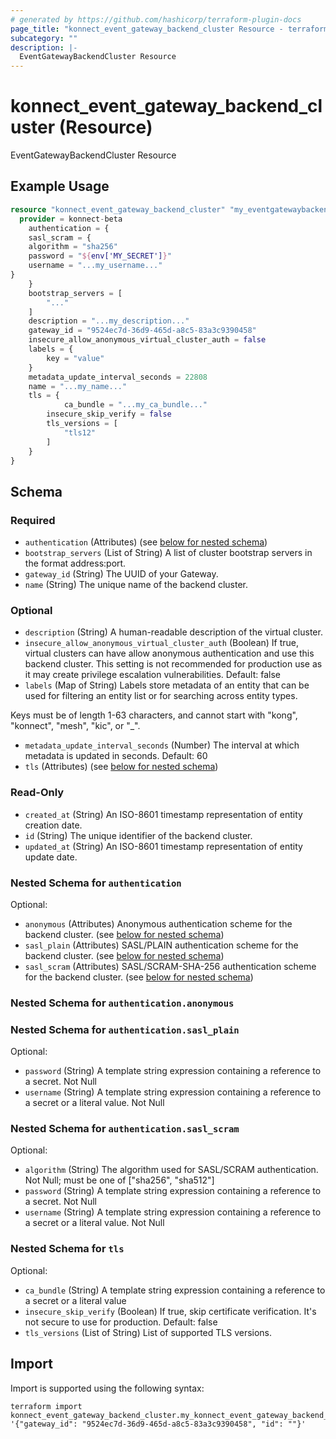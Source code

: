 ```yaml
---
# generated by https://github.com/hashicorp/terraform-plugin-docs
page_title: "konnect_event_gateway_backend_cluster Resource - terraform-provider-konnect-beta"
subcategory: ""
description: |-
  EventGatewayBackendCluster Resource
---
```


# konnect_event_gateway_backend_cluster (Resource)

EventGatewayBackendCluster Resource

## Example Usage

```terraform
resource "konnect_event_gateway_backend_cluster" "my_eventgatewaybackendcluster" {
  provider = konnect-beta
    authentication = {
    sasl_scram = {
    algorithm = "sha256"
    password = "${env['MY_SECRET']}"
    username = "...my_username..."
}
    }
    bootstrap_servers = [
        "..."
    ]
    description = "...my_description..."
    gateway_id = "9524ec7d-36d9-465d-a8c5-83a3c9390458"
    insecure_allow_anonymous_virtual_cluster_auth = false
    labels = {
        key = "value"
    }
    metadata_update_interval_seconds = 22808
    name = "...my_name..."
    tls = {
            ca_bundle = "...my_ca_bundle..."
        insecure_skip_verify = false
        tls_versions = [
            "tls12"
        ]
    }
}
```

<!-- schema generated by tfplugindocs -->
## Schema

### Required

- `authentication` (Attributes) (see [below for nested schema](#nestedatt--authentication))
- `bootstrap_servers` (List of String) A list of cluster bootstrap servers in the format address:port.
- `gateway_id` (String) The UUID of your Gateway.
- `name` (String) The unique name of the backend cluster.

### Optional

- `description` (String) A human-readable description of the virtual cluster.
- `insecure_allow_anonymous_virtual_cluster_auth` (Boolean) If true, virtual clusters can have allow anonymous authentication and use this backend cluster.
This setting is not recommended for production use as it may create privilege escalation vulnerabilities.
Default: false
- `labels` (Map of String) Labels store metadata of an entity that can be used for filtering an entity list or for searching across entity types. 

Keys must be of length 1-63 characters, and cannot start with "kong", "konnect", "mesh", "kic", or "_".
- `metadata_update_interval_seconds` (Number) The interval at which metadata is updated in seconds. Default: 60
- `tls` (Attributes) (see [below for nested schema](#nestedatt--tls))

### Read-Only

- `created_at` (String) An ISO-8601 timestamp representation of entity creation date.
- `id` (String) The unique identifier of the backend cluster.
- `updated_at` (String) An ISO-8601 timestamp representation of entity update date.

<a id="nestedatt--authentication"></a>
### Nested Schema for `authentication`

Optional:

- `anonymous` (Attributes) Anonymous authentication scheme for the backend cluster. (see [below for nested schema](#nestedatt--authentication--anonymous))
- `sasl_plain` (Attributes) SASL/PLAIN authentication scheme for the backend cluster. (see [below for nested schema](#nestedatt--authentication--sasl_plain))
- `sasl_scram` (Attributes) SASL/SCRAM-SHA-256 authentication scheme for the backend cluster. (see [below for nested schema](#nestedatt--authentication--sasl_scram))

<a id="nestedatt--authentication--anonymous"></a>
### Nested Schema for `authentication.anonymous`


<a id="nestedatt--authentication--sasl_plain"></a>
### Nested Schema for `authentication.sasl_plain`

Optional:

- `password` (String) A template string expression containing a reference to a secret. Not Null
- `username` (String) A template string expression containing a reference to a secret or a literal value. Not Null


<a id="nestedatt--authentication--sasl_scram"></a>
### Nested Schema for `authentication.sasl_scram`

Optional:

- `algorithm` (String) The algorithm used for SASL/SCRAM authentication. Not Null; must be one of ["sha256", "sha512"]
- `password` (String) A template string expression containing a reference to a secret. Not Null
- `username` (String) A template string expression containing a reference to a secret or a literal value. Not Null



<a id="nestedatt--tls"></a>
### Nested Schema for `tls`

Optional:

- `ca_bundle` (String) A template string expression containing a reference to a secret or a literal value
- `insecure_skip_verify` (Boolean) If true, skip certificate verification. It's not secure to use for production. Default: false
- `tls_versions` (List of String) List of supported TLS versions.

## Import

Import is supported using the following syntax:

```shell
terraform import konnect_event_gateway_backend_cluster.my_konnect_event_gateway_backend_cluster '{"gateway_id": "9524ec7d-36d9-465d-a8c5-83a3c9390458", "id": ""}'
```
